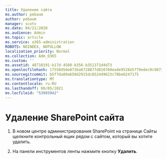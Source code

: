 ```yaml
---
title: Удаление сайта
ms.author: pebaum
author: pebaum
manager: scotv
ms.date: 04/21/2020
ms.audience: Admin
ms.topic: article
ms.service: o365-administration
ROBOTS: NOINDEX, NOFOLLOW
localization_priority: Normal
ms.collection: Adm_O365
ms.custom: ''
ms.assetid: 48710191-b17d-4560-b356-b351371d4d73
ms.openlocfilehash: 17558d5de8726a672887fd810760eade9528e5779edec0c98735df17d1e5ccc3
ms.sourcegitcommit: b5f7da89a650d2915dc652449623c78be6247175
ms.translationtype: MT
ms.contentlocale: ru-RU
ms.lasthandoff: 08/05/2021
ms.locfileid: "53993942"
---
```

# <a name="delete-a-sharepoint-site"></a>Удаление SharePoint сайта

1. В новом центре администрирования SharePoint на странице Сайты щелкните контрольный ящик рядом с сайтом, который вы хотите удалить.
    
2. На панели инструментов ленты нажмите кнопку **Удалить**.
    

